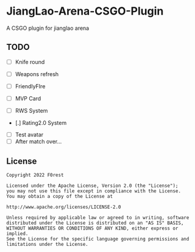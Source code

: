 # JiangLao-Arena-CSGO-Plugin

A CSGO plugin for jianglao arena



## TODO

- [ ] Knife round
- [ ] Weapons refresh

- [ ] FriendlyFIre

- [ ] MVP Card
- [ ] RWS System
- [.] Rating2.0 System
- [ ] Test avatar
- [ ] After match over...

## License

```
Copyright 2022 F0rest

Licensed under the Apache License, Version 2.0 (the "License");
you may not use this file except in compliance with the License.
You may obtain a copy of the License at

http://www.apache.org/licenses/LICENSE-2.0

Unless required by applicable law or agreed to in writing, software
distributed under the License is distributed on an "AS IS" BASIS,
WITHOUT WARRANTIES OR CONDITIONS OF ANY KIND, either express or implied.
See the License for the specific language governing permissions and
limitations under the License.
```
